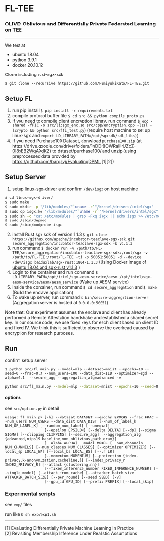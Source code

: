 # FL-TEE

### OLIVE: Oblivious and Differentially Private Federated Learning on TEE
---

We test at
- ubuntu 18.04 
- python 3.9.1 
- docker 20.10.12


Clone including rust-sgx-sdk
```
$ git clone --recursive https://github.com/FumiyukiKato/FL-TEE.git
```

## Setup FL
1. run pip install `$ pip install -r requirements.txt`
2. compile protocol buffer file `$ cd src && python compile_proto.py`
3. If you need to compile client encryption library, run command `$ gcc -shared -fPIC -o src/libsgx_enc.so src/cpp/encryption.cpp -lssl -lcrypto && python src/ffi_test.py`) (require host machine to set up linux-sgx and `export LD_LIBRARY_PATH=/opt/sgxsdk/sdk_libs)`)
4. If you need Purchase100 Dataset, donwload `purchase100.zip` (at https://drive.google.com/drive/folders/1nDDr8OWRaliIrUZcZ-0I8sEB2WqAXdKZ) to dataset/purchase100/ and unzip (using preprocessed data provided by https://github.com/bargavj/EvaluatingDPML [1][2])


## Setup Server
1. setup [linux-sgx-driver](https://github.com/intel/linux-sgx-driver) and confirm `/dev/isgx` on host machine
```bash
$ cd linux-sgx-driver/
$ sudo make
$ sudo mkdir -p "/lib/modules/"`uname -r`"/kernel/drivers/intel/sgx"    
$ sudo cp isgx.ko "/lib/modules/"`uname -r`"/kernel/drivers/intel/sgx"    
$ sudo sh -c "cat /etc/modules | grep -Fxq isgx || echo isgx >> /etc/modules"    
$ sudo /sbin/depmod
$ sudo /sbin/modprobe isgx
```
2. install Rust sgx sdk of version 1.1.3 `$ git clone https://github.com/apache/incubator-teaclave-sgx-sdk.git secure_aggregation/incubator-teaclave-sgx-sdk -b v1.1.3`
3. run command `$ docker run -v /path/to/FL-TEE/secure_aggregation/incubator-teaclave-sgx-sdk:/root/sgx -v /path/to/FL-TEE:/root/FL-TEE -ti -p 50051:50051 -d --device /dev/isgx baiduxlab/sgx-rust:1804-1.1.3` (Using Docker image of [ubuntu 18.04 and sgx-rust v1.1.3](https://hub.docker.com/layers/baiduxlab/sgx-rust/1804-1.1.3/images/sha256-fbf4b495a0433ee2ef45ae9780b05d2f181aa6bbbe16dd0cf9ab5b4059ff15a5?context=explore) )
4. Login to the container and run command `$ LD_LIBRARY_PATH=/opt/intel/sgx-aesm-service/aesm /opt/intel/sgx-aesm-service/aesm/aesm_service` (Wake up AESM service)
5. inside the container, run command  `$ cd secure_aggregation` and `$ make` (Build the enclave application)
6. To wake up server, run command `$ bin/secure-aggregation-server` (Aggregation server is hosted at `0.0.0.0:50051`)


Note that: Our experiment assumes the enclave and client has already performed a Remote Attestation handshake and established a shared secret key. In our source code, we use fixed keys for each client based on client ID and fixed IV. We think this is sufficient to observe the overhead caused by encryption for research purposes.


## Run
confirm setup server

```
$ python src/fl_main.py --model=mlp --dataset=mnist --epochs=10 --seed=0 --frac=0.3 --num_users=100 --data_dist=IID --optimizer=sgd --alpha=0.1  --secure_agg --aggregation_alg=advanced -v
```

```bash
python src/fl_main.py --model=mlp --dataset=mnist --epochs=10 --seed=0 --frac=0.3 --num_users=100 --data_dist=IID --optimizer=sgd --alpha=0.1  --secure_agg --aggregation_alg=optimized --optimal_num_of_clients=10
```

#### options

see `src/option.py` in detail

```
usage: fl_main.py [-h] --dataset DATASET --epochs EPOCHS --frac FRAC --num_users NUM_USERS --data_dist DATA_DIST [--num_of_label_k NUM_OF_LABEL_K] [--random_num_label] [--unequal]
                  [--epsilon EPSILON] [--delta DELTA] [--dp] [--sigma SIGMA] [--clipping CLIPPING] [--secure_agg] [--aggregation_alg {advanced,nips19,baseline,non_oblivious,path_oram}]
                  [--alpha ALPHA] --model MODEL [--num_channels NUM_CHANNELS] [--num_classes NUM_CLASSES] [--optimizer OPTIMIZER] [--local_ep LOCAL_EP] [--local_bs LOCAL_BS] [--lr LR]
                  [--momentum MOMENTUM] [--protection {index-privacy,k-anonymization,cacheline,}] [--index_privacy_r INDEX_PRIVACY_R] [--attack {clustering,nn}]
                  [--fixed_inference_number FIXED_INFERENCE_NUMBER] [--single_model] [--attack_from_cache] [--attacker_batch_size ATTACKER_BATCH_SIZE] [--per_round] [--seed SEED] [-v]
                  [--gpu_id GPU_ID] [--prefix PREFIX] [--local_skip]
```



### Experimental scripts
see `exp/` files

run like `$ sh exp/exp1.sh`


---

[1] Evaluating Differentially Private Machine Learning in Practice  
[2] Revisiting Membership Inference Under Realistic Assumptions
